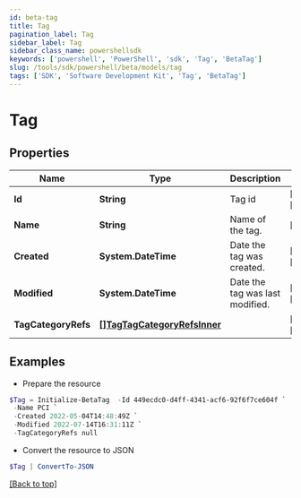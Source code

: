 ```yaml
---
id: beta-tag
title: Tag
pagination_label: Tag
sidebar_label: Tag
sidebar_class_name: powershellsdk
keywords: ['powershell', 'PowerShell', 'sdk', 'Tag', 'BetaTag']
slug: /tools/sdk/powershell/beta/models/tag
tags: ['SDK', 'Software Development Kit', 'Tag', 'BetaTag']
---
```


# Tag

## Properties

| Name | Type | Description | Notes |
| --- | --- | --- | --- |
| **Id** | **String** | Tag id | [required][readonly] |
| **Name** | **String** | Name of the tag. | [required] |
| **Created** | **System.DateTime** | Date the tag was created. | [required][readonly] |
| **Modified** | **System.DateTime** | Date the tag was last modified. | [required][readonly] |
| **TagCategoryRefs** | [**[]TagTagCategoryRefsInner**](tag-tag-category-refs-inner) |  | [required][readonly] |

## Examples

- Prepare the resource

```powershell
$Tag = Initialize-BetaTag  -Id 449ecdc0-d4ff-4341-acf6-92f6f7ce604f `
 -Name PCI `
 -Created 2022-05-04T14:48:49Z `
 -Modified 2022-07-14T16:31:11Z `
 -TagCategoryRefs null
```

- Convert the resource to JSON

```powershell
$Tag | ConvertTo-JSON
```

[[Back to top]](#)
